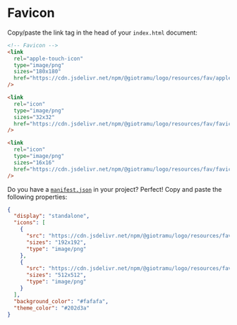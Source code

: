 # Favicon

Copy/paste the link tag in the head of your `index.html` document:

```html
<!-- Favicon -->
<link
  rel="apple-touch-icon"
  type="image/png"
  sizes="180x180"
  href="https://cdn.jsdelivr.net/npm/@giotramu/logo/resources/fav/apple-touch-icon.png"
/>

<link
  rel="icon"
  type="image/png"
  sizes="32x32"
  href="https://cdn.jsdelivr.net/npm/@giotramu/logo/resources/fav/favicon-32.png"
/>

<link
  rel="icon"
  type="image/png"
  sizes="16x16"
  href="https://cdn.jsdelivr.net/npm/@giotramu/logo/resources/fav/favicon-16.png"
/>
```

Do you have a [`manifest.json`][manifest-doc-url] in your project? Perfect! Copy and paste the following properties:

```json
{
  "display": "standalone",
  "icons": [
    {
      "src": "https://cdn.jsdelivr.net/npm/@giotramu/logo/resources/fav/android-chrome-192.png",
      "sizes": "192x192",
      "type": "image/png"
    },
    {
      "src": "https://cdn.jsdelivr.net/npm/@giotramu/logo/resources/fav/android-chrome-512.png",
      "sizes": "512x512",
      "type": "image/png"
    }
  ],
  "background_color": "#fafafa",
  "theme_color": "#202d3a"
}
```

<!---
  L I N K S
-->

[manifest-doc-url]: https://developer.chrome.com/extensions/manifest
